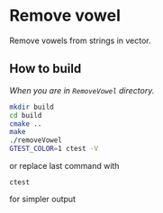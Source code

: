 # Remove vowel

Remove vowels from strings in vector.

## How to build

*When you are in `RemoveVowel` directory.*

```bash
mkdir build
cd build
cmake ..
make
./removeVowel
GTEST_COLOR=1 ctest -V
```
or replace last command with
```
ctest
```
for simpler output

